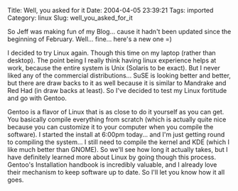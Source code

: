 Title: Well, you asked for it
Date: 2004-04-05 23:39:21
Tags: imported
Category: linux
Slug: well_you_asked_for_it

So Jeff was making fun of my Blog... cause it hadn't been updated since the beginning of February.  Well... fine... here's a new one =)

I decided to try Linux again.  Though this time on my laptop (rather than desktop).  The point being I really think having linux experience helps at work, because the entire system is Unix (Solaris to be exact).  But I never liked any of the commercial distributions...  SuSE is looking better and better, but there are draw backs to it as well because it is similar to Mandrake and Red Had (in draw backs at least).  So I've decided to test my Linux fortitude and go with Gentoo.

Gentoo is a flavor of Linux that is as close to do it yourself as you can get.  You basically compile everything from scratch (which is actually quite nice because you can customize it to your computer when you compile the software).  I started the install at 6:00pm today... and I'm just getting round to compiling the system... I still need to compile the kernel and KDE (which I like much better than GNOME).  So we'll see how long it actually takes, but I have definitely learned more about Linux by going though this process.  Gentoo's Installation handbook is incredibly valuable, and I already love their mechanism to keep software up to date.  So I'll let you know how it all goes.
